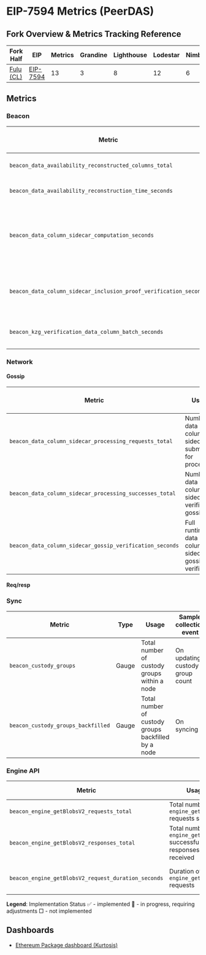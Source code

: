 # EIP-7594 Metrics (PeerDAS)

## Fork Overview & Metrics Tracking Reference

| Fork Half | EIP | Metrics | Grandine | Lighthouse | Lodestar | Nimbus | Prysm | Teku |
|-----------|-----|--------- | -------- | ---------- | -------- | ------ | ----- | ---- |
| [Fulu (CL)](fusaka-cl-index.md) | [EIP-7594](https://eips.ethereum.org/EIPS/eip-7594)  | 13  | 3 | 8 | 12 | 6 | 8 | 13 |

## Metrics

### Beacon

| Metric | Usage | Sample collection event | Grandine | Lighthouse | Lodestar | Nimbus | Prysm | Teku |
|--------|-------|-------------------------|----------|------------|----------|--------|-------|------|
| `beacon_data_availability_reconstructed_columns_total` | Total count of reconstructed columns | On data column kzg verification | 📝 | ✅  | ✅ | □ | ✅  | ✅  |
| `beacon_data_availability_reconstruction_time_seconds` | Time taken to reconstruct columns | On data column kzg verification | 📝 | ✅  | ✅ | □ | ✅  | ✅ |
| `beacon_data_column_sidecar_computation_seconds` | Time taken to compute data column sidecar, including cells, proofs and inclusion proof | On data column sidecar computation | 📝 | ✅ | ✅ | ✅ | ✅ | ✅ |
| `beacon_data_column_sidecar_inclusion_proof_verification_seconds` | Time taken to verify data column sidecar inclusion proof | On data column sidecar inclusion proof verification | 📝 | ✅ | ✅ | ✅ | ✅ | ✅ |
| `beacon_kzg_verification_data_column_batch_seconds` | Runtime of batched data column kzg verification | On batched data column kzg verification | 📝 | ✅ | ✅ | ✅ | ✅ | ✅ |

### Network

#### Gossip

| Metric | Usage | Sample collection event | Grandine | Lighthouse | Lodestar | Nimbus | Prysm | Teku |
|--------|-------|-------------------------|----------|------------|----------|--------|-------|------|
| `beacon_data_column_sidecar_processing_requests_total` | Number of data column sidecars submitted for processing | On data column sidecar gossip verification | ✅ | ✅ | ✅ | ✅ | ✅ | ✅ |
| `beacon_data_column_sidecar_processing_successes_total` | Number of data column sidecars verified for gossip | On data column sidecar gossip verification | ✅ | ✅ | ✅ | ✅ | ✅ | ✅ |
| `beacon_data_column_sidecar_gossip_verification_seconds` | Full runtime of data column sidecars gossip verification | On data column sidecar gossip verification | ✅ | ✅ | ✅ | ✅ | ✅ | ✅ |

#### Req/resp

### Sync

| Metric | Type | Usage | Sample collection event | Grandine | Lighthouse | Lodestar | Nimbus | Prysm | Teku |
|--------|-------|-------|-------------------------|----------|------------|----------|--------|-------|------|
| `beacon_custody_groups` | Gauge | Total number of custody groups within a node | On updating custody group count | □ | □ | ✅ | □ | □ | ✅ |
| `beacon_custody_groups_backfilled` | Gauge | Total number of custody groups backfilled by a node | On syncing | □ | □ | □ | □ | □ | ✅ |

### Engine API

| Metric | Usage | Sample collection event | Grandine | Lighthouse | Lodestar | Nimbus | Prysm | Teku |
|--------|-------|-------------------------|----------|------------|----------|--------|-------|------|
| `beacon_engine_getBlobsV2_requests_total` | Total number of `engine_getBlobsV2` requests sent | On sending `engine_getBlobsV2` requests | □ | □ | ✅ | □ | □ | ✅ |
| `beacon_engine_getBlobsV2_responses_total` | Total number of `engine_getBlobsV2` successful responses received | On receiving `engine_getBlobsV2` responses | □ | □ | ✅ | □ | □ | ✅ |
| `beacon_engine_getBlobsV2_request_duration_seconds` | Duration of `engine_getBlobsV2` requests | On `engine_getBlobsV2` request completion | □ | □ | ✅ | □ | □ | ✅ |


**Legend**: Implementation Status
✅ - implemented
📝 - in progress, requiring adjustments
□ - not implemented

## Dashboards
- [Ethereum Package dashboard (Kurtosis)](https://github.com/ethpandaops/ethereum-package/blob/main/static_files/grafana-config/dashboards/peerdas-dashboard.json)

